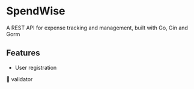 # SpendWise

A REST API for expense tracking and management, built with Go, Gin and Gorm

## Features
- User registration

🚧 validator